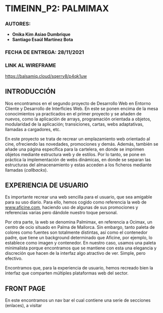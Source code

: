 # TIMEINN_P2: PALMIMAX

### AUTORES:
- **Onika Kim Asiao Dumbrique**
- **Santiago Esaúl Martínez Bota**

### FECHA DE ENTREGA: 28/11/2021

### LINK AL WIREFRAME
https://balsamiq.cloud/sqerry8/p4qk1uw

## INTRODUCCIÓN

Nos encontramos en el segundo proyecto de Desarrollo Web en Entorno Cliente
y Desarrollo de Interficies Web. En este se ponen encima de la mesa conocimientos
ya practicados en el primer proyecto y se añaden de nuevos, como la aplicación de arrays,
programación orientada a objetos, modularidad de la aplicación; transiciones, cartas, webs adaptativas,
llamadas a cargadores, etc.

En este proyecto se trata de recrear un emplazamiento web orientado al cine, ofreciendo las novedades,
promociones y demás. Además, también se añade una página específica para la cartelera,
en donde se imprimen objetos mediante estructura web y de estilos. Por lo tanto, se pone en práctica 
la implementación de webs dinámicas, en donde se separan las estructuras del almacenamiento y 
estas acceden a los ficheros mediante llamadas (_callbacks_).

## EXPERIENCIA DE USUARIO

Es importante recrear una web sencilla para el usuario, que sea amigable 
para su uso diario. Para ello, hemos cogido como referencia la web de www.aficine.com,
haciendo uso de algunas de sus promociones y referencias varias pero dándole nuestro toque personal.

Por otra parte, la web se denomina Palmimax, en referencia a Ocimax, un centro de ocio situado en 
Palma de Mallorca. Sin embargo, tanto paleta de colores como fuentes son totalmente distintas, así como el
contenedor padre, que tiene un background determinado que Aficine, por ejemplo, lo establece como imagen y contenedor.
En nuestro caso, usamos una paleta minimalista porque encontramos que se mantiene con esta
una elegancia y discreción que hacen de la interfaz algo atractivo de ver. Simple, pero efectivo.

Encontramos que, para la experiencia de usuario, hemos recreado bien la interfaz que comparten
múltiples plataformas web del sector.

## FRONT PAGE 

En este encontramos un nav bar el cual contiene una serie de secciones (enlaces), a visitar

